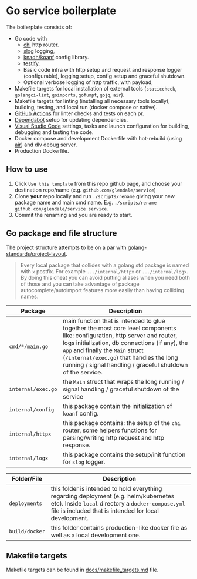 # Go service boilerplate

The boilerplate consists of:
* Go code with
    * [chi](https://github.com/go-chi/chi) http router.
    * [slog](https://pkg.go.dev/log/slog) logging,
    * [knadh/koanf](github.com/knadh/koanf) config library.
    * [testify](github.com/stretchr/testify).
    * Basic code infra with http setup and request and response logger (configurable), logging setup, config setup and graceful shutdown.
    * Optional verbose logging of http traffic, with payload,
* Makefile targets for local installation of external tools (`staticcheck`, `golangci-lint`, `goimports`, `gofumpt`, `gojq`, `air`).
* Makefile targets for linting (installing all necessary tools locally), building, testing, and local run (docker compose or native).
* [GitHub Actions](https://github.com/features/actions) for linter checks and tests on each pr.
* [Dependabot](https://docs.github.com/en/code-security/dependabot/dependabot-security-updates/configuring-dependabot-security-updates) setup for updating dependencies.
* [Visual Studio Code](https://code.visualstudio.com/) settings, tasks and launch configuration for building, debugging and testing the code.
* Docker compose and development Dockerfile with hot-rebuild (using [air](https://github.com/air-verse/air)) and dlv debug server.
* Production Dockerfile.

## How to use
1. Click `Use this template` from this repo github page, and choose your destination repo/name (e.g. `github.com/glendale/service`)
2. Clone **your** repo locally and run `./scripts/rename` giving your new package name and main cmd name. E.g. `./scripts/rename github.com/glendale/service service`.
3. Commit the renaming and you are ready to start.


## Go package and file structure
The project structure attempts to be on a par with [golang-standards/project-layout](https://github.com/golang-standards/project-layout).

> Every local package that collides with a golang std package is named with `x` postfix. For example `.../internal/httpx` or `.../internal/logx`. By doing this cheat you can avoid putting aliases when you need both of those and you can take advantage of package autocomplete/autoimport features more easily than having colliding names.

| Package            | Description    |
|--------------------|-----------------------------------------|
| `cmd/*/main.go`    | main function that is intended to glue together the most core level components like: configuration, http server and router, logs initialization, db connections (if any), the `App` and finally the `Main` struct (`/internal/exec.go`) that handles the long running / signal handling / graceful shutdown of the service. |
| `internal/exec.go` | the `Main` struct that wraps the long running / signal handling / graceful shutdown of the service |
| `internal/config`  | this package contain the initialization of `koanf` config. |
| `internal/httpx`   | this package contains: the setup of the `chi` router, some helpers functions for parsing/writing http request and http response. |
| `internal/logx`   | this package contains the setup/init function for `slog` logger. |

| Folder/File        | Description    |
|--------------------|-----------------------------------------|
| `deployments`      | this folder is intended to hold everything regarding deployment (e.g. helm/kubernetes etc). Inside `local` directory a `docker-compose.yml` file is included that is intended for local development. |
| `build/docker`     | this folder contains production-like docker file as well as a local development one. |

## Makefile targets
Makefile targets can be found in [docs/makefile_targets.md](docs/makefile_targets.md) file.
